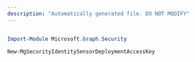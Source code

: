 ```yaml
---
description: "Automatically generated file. DO NOT MODIFY"
---
```


```powershell

Import-Module Microsoft.Graph.Security

New-MgSecurityIdentitySensorDeploymentAccessKey

```